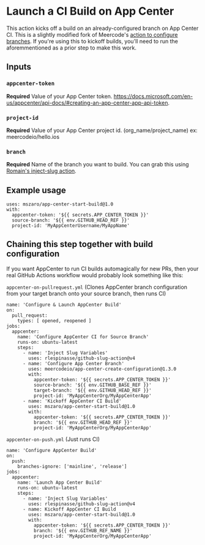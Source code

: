 # Launch a CI Build on App Center

This action kicks off a build on an already-configured branch on App Center CI.
This is a slightly modified fork of Meercode's [action to configure branches](https://github.com/meercodeio/app-center-create-configuration).
If you're using this to kickoff builds, you'll need to run the aforemmentioned as a prior step to make this work.

## Inputs

### `appcenter-token`

**Required** Value of your App Center token. https://docs.microsoft.com/en-us/appcenter/api-docs/#creating-an-app-center-app-api-token.

### `project-id`

**Required** Value of your App Center project id. (org_name/project_name) ex: meercodeio/hello.ios

### `branch`

**Required** Name of the branch you want to build.
You can grab this using [Romain's inject-slug action](https://github.com/rlespinasse/github-slug-action).

## Example usage

```
uses: mszaro/app-center-start-build@1.0
with:
  appcenter-token: '${{ secrets.APP_CENTER_TOKEN }}'
  source-branch: '${{ env.GITHUB_HEAD_REF }}'
  project-id: 'MyAppCenterUsername/MyAppName'
```

## Chaining this step together with build configuration

If you want AppCenter to run CI builds automagically for new PRs, then your real GitHub Actions workflow would probably look something like this: 

`appcenter-on-pullrequest.yml`
(Clones AppCenter branch configuration from your target branch onto your source branch, then runs CI)
```
name: 'Configure & Launch AppCenter Build'
on:
  pull_request:
    types: [ opened, reopened ]
jobs:
  appcenter:
    name: 'Configure AppCenter CI for Source Branch'
    runs-on: ubuntu-latest
    steps:
      - name: 'Inject Slug Variables'
        uses: rlespinasse/github-slug-action@v4
      - name: 'Configure App Center Branch'
        uses: meercodeio/app-center-create-configuration@1.3.0
        with:
          appcenter-token: '${{ secrets.APP_CENTER_TOKEN }}'
          source-branch: '${{ env.GITHUB_BASE_REF }}'
          target-branch: '${{ env.GITHUB_HEAD_REF }}'
          project-id: 'MyAppCenterOrg/MyAppCenterApp'
      - name: 'Kickoff AppCenter CI Build'
        uses: mszaro/app-center-start-build@1.0
        with:
          appcenter-token: '${{ secrets.APP_CENTER_TOKEN }}'
          branch: '${{ env.GITHUB_HEAD_REF }}'
          project-id: 'MyAppCenterOrg/MyAppCenterApp'
```

`appcenter-on-push.yml`
(Just runs CI)
```
name: 'Configure AppCenter Build'
on:
  push:
    branches-ignore: ['mainline', 'release']
jobs:
  appcenter:
    name: 'Launch App Center Build'
    runs-on: ubuntu-latest
    steps:
      - name: 'Inject Slug Variables'
        uses: rlespinasse/github-slug-action@v4
      - name: Kickoff AppCenter CI Build
        uses: mszaro/app-center-start-build@1.0
        with:
          appcenter-token: '${{ secrets.APP_CENTER_TOKEN }}'
          branch: '${{ env.GITHUB_REF_NAME }}'
          project-id: 'MyAppCenterOrg/MyAppCenterApp'
```